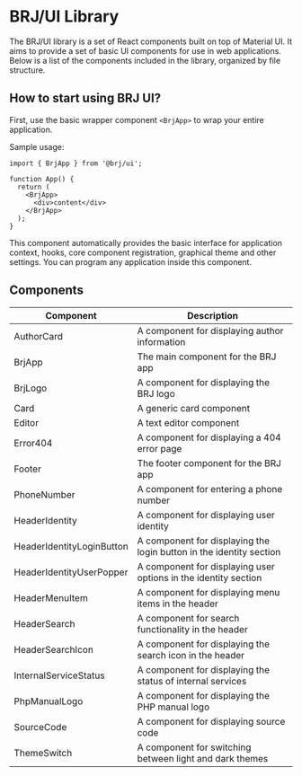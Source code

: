 BRJ/UI Library
==============

The BRJ/UI library is a set of React components built on top of Material UI. It aims to provide a set of basic UI components for use in web applications. Below is a list of the components included in the library, organized by file structure.

How to start using BRJ UI?
--------------------------

First, use the basic wrapper component `<BrjApp>` to wrap your entire application.

Sample usage:

```tsx
import { BrjApp } from '@brj/ui';

function App() {
  return (
    <BrjApp>
      <div>content</div>
    </BrjApp>
  );
}
```

This component automatically provides the basic interface for application context, hooks, core component registration, graphical theme and other settings. You can program any application inside this component.

Components
----------

| Component | Description |
|-----------|-------------|
| AuthorCard | A component for displaying author information|
| BrjApp | The main component for the BRJ app|
| BrjLogo | A component for displaying the BRJ logo|
| Card | A generic card component|
| Editor | A text editor component|
| Error404 | A component for displaying a 404 error page|
| Footer | The footer component for the BRJ app|
| PhoneNumber | A component for entering a phone number|
| HeaderIdentity | A component for displaying user identity|
| HeaderIdentityLoginButton | A component for displaying the login button in the identity section|
| HeaderIdentityUserPopper | A component for displaying user options in the identity section|
| HeaderMenuItem | A component for displaying menu items in the header|
| HeaderSearch | A component for search functionality in the header|
| HeaderSearchIcon | A component for displaying the search icon in the header|
| InternalServiceStatus | A component for displaying the status of internal services|
| PhpManualLogo | A component for displaying the PHP manual logo|
| SourceCode | A component for displaying source code|
| ThemeSwitch | A component for switching between light and dark themes|
